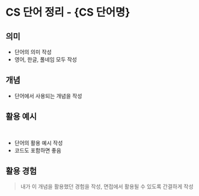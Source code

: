 # CS 단어 정리 - {CS 단어명}

## 의미

- 단어의 의미 작성
- 영어, 한글, 풀네임 모두 작성

## 개념

- 단어에서 사용되는 개념을 작성

## 활용 예시

```python
```

```java
```

- 단어의 활용 예시 작성
- 코드도 포함하면 좋음

## 활용 경험

> 내가 이 개념을 활용했던 경험을 작성, 면접에서 활용될 수 있도록 간결하게 작성
